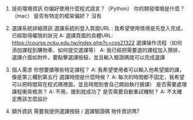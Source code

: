 1. 技術環境資訊
你偏好使用什麼程式語言？（Python）
你的開發環境是什麼？（mac）
是否有特定的框架偏好？ 沒有
2. 選課系統詳細資訊
選課系統的登入頁面URL : 我希望使用情境是先登入完成，已經取得權限的狀況
A: 選課頁面的具體URL: https://course.ncku.edu.tw/index.php?c=cos21322
選課操作流程（如何添加課程到購物車、如何提交選課等）
A: 我已經把需要選的課程加入預排，選課介面如附件，要點擊選課按鈕，並且輸入驗證碼就可以完成選課

3. 個人需求
你想要搶哪些特定課程？
A: 我希望使用者可以輸入他希望搶的課，像是第三欄到第五行
選課時間是什麼時候？
A: 每次的時間都不固定，我希望可以把時間寫在程式碼裡面，並且時間到會自己開始執行搶課）
是否需要處理課程衝突檢測？
A: 不用，搶到就成功了
是否需要自動重試機制？
A: 不太確定應該怎麼設計

4. 額外資訊
需要我提供選課按鈕 / 選課驗證碼 物件資訊嗎?
